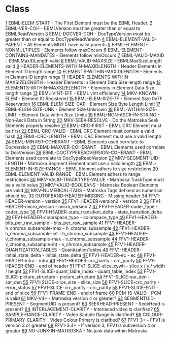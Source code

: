 # Class
[1](1.md) EBML-ELEM-START - The First Element must be the EBML Header.
[2](2.md) EBML-VER-COH - EBMLVersion must be greater than or equal to EBMLReadVersion
[3](3.md) EBML-DOCVER-COH - DocTypeVersion must be greater than or equal to DocTypeReadVersion
[4](4.md) EBML-ELEMENT-VALID-PARENT - All Elements MUST have valid parents
[5](5.md) EBML-ELEMENT-NONMULTIPLES - Elements follow maxOccurs
[6](6.md) EBML-ELEMENT-CONTAINS-MANDATES - Elements follow minOccurs
[7](7.md) EBML-VALID-MAXID - EBMLMaxIDLength valid
[8](8.md) EBML-VALID-MAXSIZE - EBMLMaxSizeLength valid
[9](9.md) HEADER-ELEMENTS-WITHIN-MAXIDLENGTH - Header Elements in Element ID length range
[10](10.md) ELEMENTS-WITHIN-MAXIDLENGTH - Elements in Element ID length range
[11](11.md) HEADER-ELEMENTS-WITHIN-MAXSIZELENGTH - Header Elements in Element Data Size length range
[12](12.md) ELEMENTS-WITHIN-MAXSIZELENGTH - Elements in Element Data Size length range
[13](13.md) EBML-VINT-EFF - EBML vint efficiency
[14](14.md) MKV-KNOWN-ELEM - Element ID Registered
[15](15.md) EBML-ELEM-SIZE-7F - Element Size 0x7F Reservation
[16](16.md) EBML-ELEM-SIZE-CAP - Element Size Byte Length Limit
[17](17.md) EBML-ELEM-SIZE-UNK - Element Size Unknown
[18](18.md) EBML-WITHIN-SIZE-LIMIT - Element Data within Size Limits
[19](19.md) EBML-NON-ASCII-IN-STRING - Non-Ascii Data in String
[20](20.md) MKV-SEEK-RESOLVE - Do the Matroska Seek Elements properly resolve
[21](21.md) EBML-CRC-FIRST - EBML CRC Element must be first
[22](22.md) EBML-CRC-VALID - EBML CRC Element must contain a valid hash
[23](23.md) EBML-CRC-LENGTH - EBML CRC Element must use a valid length
[24](24.md) EBML-MINVER-COHERANT - EBML Elements used correlate to DocVersion
[25](25.md) EBML-MAXVER-COHERANT - EBML Elements used correlate to DocVersion
[26](26.md) EBML-DOCTYPEREADVERSION-COHERANT - EBML Elements used correlate to DocTypeReadVersion
[27](27.md) MKV-SEGMENT-UID-LENGTH - Matroska Segment Element must use a valid length
[28](28.md) EBML-ELEMENT-IN-SIZE-RANGE - EBML Element adhers to size restrictions
[29](29.md) EBML-ELEMENT-VALID-RANGE - EBML Element adhers to range restrictions
[30](30.md) MKV-VALID-TRACKTYPE-VALUE - Matroska TrackType must be a valid value
[31](31.md) MKV-VALID-BOOLEANS - Matroska Boolean Elements are valid
[32](32.md) MKV-NUMERICAL-TAGS - Matroska Tags defined as numerical should be.
[33](33.md) OUTOFBAND-HEADER-MISSING - Missing header
[34](34.md) FFV1-HEADER-version - version
[35](35.md) FFV1-HEADER-version2 - version 2
[36](36.md) FFV1-HEADER-micro_version - micro_version 2
[37](37.md) FFV1-HEADER-coder_type - coder_type
[38](38.md) FFV1-HEADER-state_transition_delta - state_transition_delta
[39](39.md) FFV1-HEADER-colorspace_type - colorspace_type
[40](40.md) FFV1-HEADER-bits_per_raw_sample - bits_per_raw_sample
[41](41.md) FFV1-HEADER-h_chroma_subsample-max - h_chroma_subsample
[42](42.md) FFV1-HEADER-h_chroma_subsample-int - h_chroma_subsample
[43](43.md) FFV1-HEADER-v_chroma_subsample-max - v_chroma_subsample
[44](44.md) FFV1-HEADER-v_chroma_subsample-int - v_chroma_subsample
[45](45.md) FFV1-HEADER-QUANTIZATION_TABLES - QuantizationTables
[46](46.md) FFV1-HEADER-initial_state_delta - initial_state_delta
[47](47.md) FFV1-HEADER-ec - ec
[48](48.md) FFV1-HEADER-intra - intra
[49](49.md) FFV1-HEADER-crc_parity - crc_parity
[50](50.md) FFV1-HEADER-END - end of header
[51](51.md) FFV1-SLICE-slice_xywh - slice x / y / width / height
[52](52.md) FFV1-SLICE-quant_table_index - quant_table_index
[53](53.md) FFV1-SLICE-picture_structure - picture_structure
[54](54.md) FFV1-SLICE-sar_den - sar_den
[55](55.md) FFV1-SLICE-slice_size - slice_size
[56](56.md) FFV1-SLICE-crc_parity - error_status
[57](57.md) FFV1-SLICE-crc_parity - crc_parity
[58](58.md) FFV1-SLICE-END - end of slice
[59](59.md) FFV1-FRAME-END - end of frame
[60](60.md) PCM-IS-VALID - PCM is valid
[61](61.md) MKV-V4+ - Matroska version 4 or greater?
[62](62.md) SEGMENTUID-PRESENT - SegmentUID is present?
[63](63.md) SEEKHEAD-PRESENT - SeekHead is present?
[64](64.md) INTERLACEMENT-CLARITY - Interlaced video is clarified?
[65](65.md) SAMPLE-RANGE-CLARITY - Video Sample Range is clarified?
[66](66.md) COLOUR-PRIMARY-CLARITY - Video Colour Primary is clarified?
[67](67.md) FFV1-3+ - FFV1 is version 3 or greater
[68](68.md) FFV1-3.4+ - If version 3, FFV1 is subversion 4 or greater
[69](69.md) NO-JUNK-IN-MATROSKA - No junk data within Matroska
